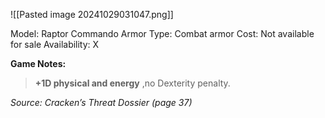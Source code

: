 ![[Pasted image 20241029031047.png]]

Model: Raptor Commando Armor
Type: Combat armor
Cost: Not available for sale
Availability: X

**Game Notes:**
> **+1D physical and energy** ,no Dexterity penalty.

*Source: Cracken’s Threat Dossier (page 37)*